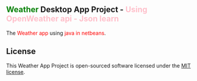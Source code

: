 <head>
    <meta name='keywords' content='netbeans, java, json, openweather'>
</head>

## <span style='color:green;'>Weather</span> Desktop App Project - <span style='color:pink;'>Using OpenWeather api - Json learn</span>

The <span style='color:red;'>Weather app</span> using <span style='color:red;'>java in netbeans</span>.

## License

This Weather App Project is open-sourced software licensed under the [MIT license](https://opensource.org/licenses/MIT).
